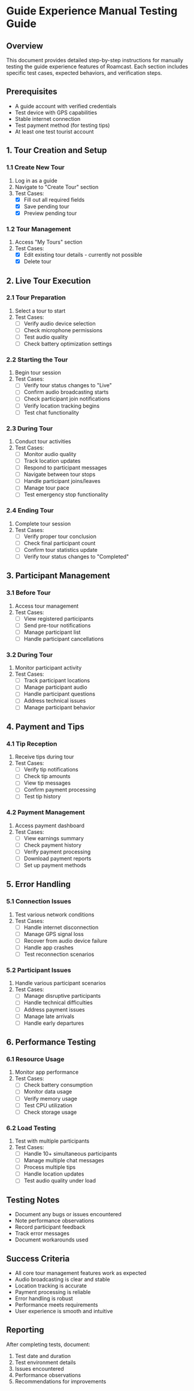 # Guide Experience Manual Testing Guide

## Overview
This document provides detailed step-by-step instructions for manually testing the guide experience features of Roamcast. Each section includes specific test cases, expected behaviors, and verification steps.

## Prerequisites
- A guide account with verified credentials
- Test device with GPS capabilities
- Stable internet connection
- Test payment method (for testing tips)
- At least one test tourist account

## 1. Tour Creation and Setup

### 1.1 Create New Tour
1. Log in as a guide
2. Navigate to "Create Tour" section
3. Test Cases:
   - [x] Fill out all required fields
   - [x] Save pending tour
   - [x] Preview pending tour

### 1.2 Tour Management
1. Access "My Tours" section
2. Test Cases:
   - [x] Edit existing tour details - currently not possible
   - [x] Delete tour

## 2. Live Tour Execution

### 2.1 Tour Preparation
1. Select a tour to start
2. Test Cases:
   - [ ] Verify audio device selection
   - [ ] Check microphone permissions
   - [ ] Test audio quality
   - [ ] Check battery optimization settings

### 2.2 Starting the Tour
1. Begin tour session
2. Test Cases:
   - [ ] Verify tour status changes to "Live"
   - [ ] Confirm audio broadcasting starts
   - [ ] Check participant join notifications
   - [ ] Verify location tracking begins
   - [ ] Test chat functionality

### 2.3 During Tour
1. Conduct tour activities
2. Test Cases:
   - [ ] Monitor audio quality
   - [ ] Track location updates
   - [ ] Respond to participant messages
   - [ ] Navigate between tour stops
   - [ ] Handle participant joins/leaves
   - [ ] Manage tour pace
   - [ ] Test emergency stop functionality

### 2.4 Ending Tour
1. Complete tour session
2. Test Cases:
   - [ ] Verify proper tour conclusion
   - [ ] Check final participant count
   - [ ] Confirm tour statistics update
   - [ ] Verify tour status changes to "Completed"

## 3. Participant Management

### 3.1 Before Tour
1. Access tour management
2. Test Cases:
   - [ ] View registered participants
   - [ ] Send pre-tour notifications
   - [ ] Manage participant list
   - [ ] Handle participant cancellations

### 3.2 During Tour
1. Monitor participant activity
2. Test Cases:
   - [ ] Track participant locations
   - [ ] Manage participant audio
   - [ ] Handle participant questions
   - [ ] Address technical issues
   - [ ] Manage participant behavior

## 4. Payment and Tips

### 4.1 Tip Reception
1. Receive tips during tour
2. Test Cases:
   - [ ] Verify tip notifications
   - [ ] Check tip amounts
   - [ ] View tip messages
   - [ ] Confirm payment processing
   - [ ] Test tip history

### 4.2 Payment Management
1. Access payment dashboard
2. Test Cases:
   - [ ] View earnings summary
   - [ ] Check payment history
   - [ ] Verify payment processing
   - [ ] Download payment reports
   - [ ] Set up payment methods

## 5. Error Handling

### 5.1 Connection Issues
1. Test various network conditions
2. Test Cases:
   - [ ] Handle internet disconnection
   - [ ] Manage GPS signal loss
   - [ ] Recover from audio device failure
   - [ ] Handle app crashes
   - [ ] Test reconnection scenarios

### 5.2 Participant Issues
1. Handle various participant scenarios
2. Test Cases:
   - [ ] Manage disruptive participants
   - [ ] Handle technical difficulties
   - [ ] Address payment issues
   - [ ] Manage late arrivals
   - [ ] Handle early departures

## 6. Performance Testing

### 6.1 Resource Usage
1. Monitor app performance
2. Test Cases:
   - [ ] Check battery consumption
   - [ ] Monitor data usage
   - [ ] Verify memory usage
   - [ ] Test CPU utilization
   - [ ] Check storage usage

### 6.2 Load Testing
1. Test with multiple participants
2. Test Cases:
   - [ ] Handle 10+ simultaneous participants
   - [ ] Manage multiple chat messages
   - [ ] Process multiple tips
   - [ ] Handle location updates
   - [ ] Test audio quality under load

## Testing Notes
- Document any bugs or issues encountered
- Note performance observations
- Record participant feedback
- Track error messages
- Document workarounds used

## Success Criteria
- All core tour management features work as expected
- Audio broadcasting is clear and stable
- Location tracking is accurate
- Payment processing is reliable
- Error handling is robust
- Performance meets requirements
- User experience is smooth and intuitive

## Reporting
After completing tests, document:
1. Test date and duration
2. Test environment details
3. Issues encountered
4. Performance observations
5. Recommendations for improvements 